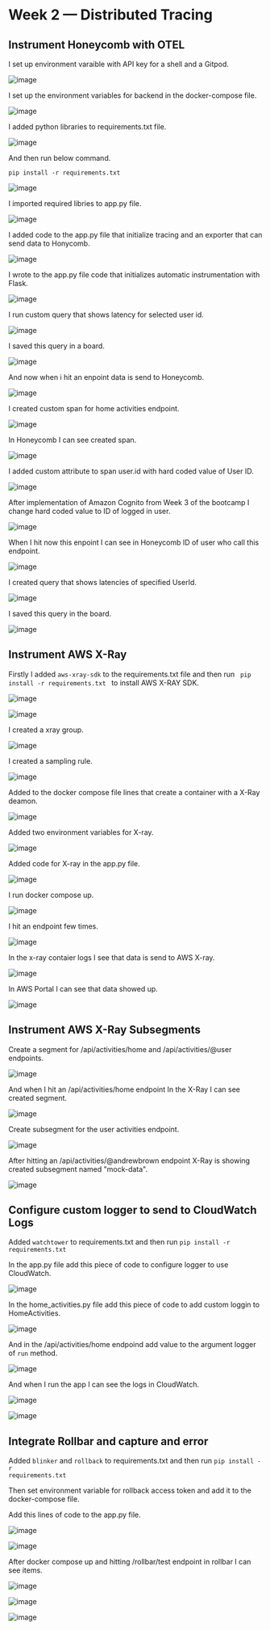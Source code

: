 # Week 2 — Distributed Tracing

## Instrument Honeycomb with OTEL

I set up environment varaible with API key for a shell and a Gitpod.

![image](https://user-images.githubusercontent.com/96197101/223701553-35df6495-a1ca-4ce6-b84f-6fcc2c641511.png)

I set up the environment variables for backend in the docker-compose file.

![image](https://user-images.githubusercontent.com/96197101/223700285-0a0cdd55-9f90-4284-80be-acf1b932b692.png)

I added python libraries to requirements.txt file.

![image](https://user-images.githubusercontent.com/96197101/223721899-48c72d69-d4c0-45a1-938a-0c77d00876f8.png)

And then run below command.

````
pip install -r requirements.txt
````
![image](https://user-images.githubusercontent.com/96197101/223723494-ac6e14c6-61a3-4ac3-a0e7-5741ff06e43c.png)

I imported required libries to app.py file.

![image](https://user-images.githubusercontent.com/96197101/223723783-e1ac680f-fb88-47e3-bd53-9f7f75896168.png)

I added code to the app.py file that initialize tracing and an exporter that can send data to Honycomb.

![image](https://user-images.githubusercontent.com/96197101/223725619-07d333a0-24ac-4051-a8cc-50051bcc8fd0.png)

I wrote to the app.py file code that initializes automatic instrumentation with Flask.

![image](https://user-images.githubusercontent.com/96197101/223725999-e1228242-c228-46b4-9f15-2156f1e5ee27.png)

I run custom query that shows latency for selected user id.

![image](https://user-images.githubusercontent.com/96197101/223766810-13b6b62f-0a95-44fb-b5ee-234a9ca0c0c7.png)

I saved this query in a board. 

![image](https://user-images.githubusercontent.com/96197101/223767188-5bab4226-70d6-4594-bc5c-697d26f94bdf.png)




And now when i hit an enpoint data is send to Honeycomb.

![image](https://user-images.githubusercontent.com/96197101/223733098-01f1a607-6406-4df0-9bba-14371814a672.png)

I created custom span for home activities endpoint. 

![image](https://user-images.githubusercontent.com/96197101/223753697-b913a110-b93f-4564-8181-568bd1fb4e84.png)

In Honeycomb I can see created span.

![image](https://user-images.githubusercontent.com/96197101/223754838-5512832a-939f-478b-9f7d-6358cb32a894.png)

I added custom attribute to span user.id with hard coded value of User ID.

![image](https://user-images.githubusercontent.com/96197101/223761530-6ee4ed15-5be3-4aae-962a-7602a30e2cc5.png)

After implementation of Amazon Cognito from Week 3 of the bootcamp I change hard coded value to ID of logged in user.

![image](https://user-images.githubusercontent.com/96197101/223764183-9136c91b-917b-4c29-8134-b19864c25ed9.png)

When I hit now this enpoint I can see in Honeycomb ID of user who call this endpoint.

![image](https://user-images.githubusercontent.com/96197101/223764481-3b888dc3-61c8-4684-b438-9b9b1eb34026.png)

I created query that shows latencies of specified UserId.

![image](https://user-images.githubusercontent.com/96197101/223767636-5de8344b-171a-41d4-9d63-176d7e2593b6.png)

I saved this query in the board.

![image](https://user-images.githubusercontent.com/96197101/223767759-1ef0e0d9-24f0-46c2-8b2b-f5c404f52ca4.png)

## Instrument AWS X-Ray

Firstly I added <code>aws-xray-sdk</code> to the requirements.txt file and then run <code> pip install -r requirements.txt </code> to install AWS X-RAY SDK.

![image](https://user-images.githubusercontent.com/96197101/223838244-4f5c49df-ee32-4f96-aafc-0e9d9a713126.png)

![image](https://user-images.githubusercontent.com/96197101/223838332-a5f85cb6-e04b-43ca-b851-a13c212afd36.png)

I created a xray group.

![image](https://user-images.githubusercontent.com/96197101/223842085-4388aa2a-9f72-4bda-aba8-95dc2166229b.png)

I created a sampling rule.

![image](https://user-images.githubusercontent.com/96197101/223843997-fb76c569-a167-4863-a136-1e5a75a29237.png)

Added to the docker compose file lines that create a container with a X-Ray deamon.

![image](https://user-images.githubusercontent.com/96197101/223860608-91f92f3d-0ff4-4326-a2b4-19cea1e54dc6.png)

Added two environment variables for X-ray.

![image](https://user-images.githubusercontent.com/96197101/223863868-ee4a3701-3a17-4b3b-983f-852580830da4.png)

Added code for X-ray in the app.py file.

![image](https://user-images.githubusercontent.com/96197101/223866920-f6eb4d17-2be6-406f-9768-c131502c4064.png)

I run docker compose up.

![image](https://user-images.githubusercontent.com/96197101/223867099-2b74dbfb-9e44-4a78-9dfc-8793b71823cd.png)

I hit an endpoint few times. 

![image](https://user-images.githubusercontent.com/96197101/223867163-27a0a13c-0b9c-4778-a036-b2a94ab817e0.png)

In the x-ray contaier logs I see that data is send to AWS X-ray.

![image](https://user-images.githubusercontent.com/96197101/223867229-7169575a-e36f-42c5-877d-c1eca3612600.png)

In AWS Portal I can see that data showed up.

![image](https://user-images.githubusercontent.com/96197101/223867479-811690b8-a726-435c-b927-7baa0e12b65d.png)

## Instrument AWS X-Ray Subsegments

Create a segment for /api/activities/home and /api/activities/@user endpoints.

![image](https://user-images.githubusercontent.com/96197101/224176741-e0063a2d-a733-4da8-8738-098df19ce5e3.png)

And when I hit an /api/activities/home endpoint In the X-Ray I can see created segment.

![image](https://user-images.githubusercontent.com/96197101/224176926-0bb98e93-137e-4da7-8200-403a94c2ea2c.png)

Create subsegment for the user activities endpoint.

![image](https://user-images.githubusercontent.com/96197101/224177345-1611338a-de9b-4eec-b678-19867d8d414b.png)

After hitting an /api/activities/@andrewbrown endpoint X-Ray is showing created subsegment named "mock-data".

![image](https://user-images.githubusercontent.com/96197101/224177780-488b95db-6642-4f0f-ae13-418ac4213680.png)


## Configure custom logger to send to CloudWatch Logs

Added <code>watchtower</code> to requirements.txt and then run <code>pip install -r requirements.txt</code>

In the app.py file add this piece of code to configure logger to use CloudWatch.

![image](https://user-images.githubusercontent.com/96197101/224444860-def275a6-f15a-49a3-a38c-8e3e750276cd.png)

In the home_activities.py file add this piece of code to add custom loggin to HomeActivities.

![image](https://user-images.githubusercontent.com/96197101/224445006-8b0c137f-2b43-43b1-b644-567705b2eaaf.png)


And in the /api/activities/home endpoind add value to the argument logger of <code>run</code> method. 

![image](https://user-images.githubusercontent.com/96197101/224445104-25286e24-daa3-466d-b032-a6a474731e7b.png)

And when I run the app I can see the logs in CloudWatch.

![image](https://user-images.githubusercontent.com/96197101/224445325-30073b91-398e-4b77-b6c4-1a974395cbef.png)

![image](https://user-images.githubusercontent.com/96197101/224445355-63454ead-a9c8-4366-a0df-1ed544b7bacd.png)


## Integrate Rollbar and capture and error

Added <code>blinker</code> and <code>rollback</code> to requirements.txt and then run <code>pip install -r requirements.txt</code>

Then set environment variable for rollback access token and add it to the docker-compose file.

Add this lines of code to the app.py file.

![image](https://user-images.githubusercontent.com/96197101/224446851-91d0cdb9-bdfb-416b-ac60-abfe846c62cc.png)

![image](https://user-images.githubusercontent.com/96197101/224446888-21b1a863-f15f-4971-864d-ee04ee099c63.png)

After docker compose up and hitting /rollbar/test endpoint in rollbar I can see items.

![image](https://user-images.githubusercontent.com/96197101/224447249-cc9e6d9d-8d1d-4bee-85db-2875f96ac97e.png)

![image](https://user-images.githubusercontent.com/96197101/224447285-1aae45ac-7caa-494c-9b7f-ce77d03c123b.png)

![image](https://user-images.githubusercontent.com/96197101/224447311-e381ca47-c55b-46ea-a036-7e57cce31619.png)








